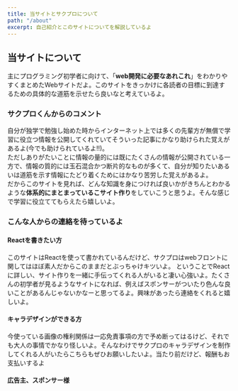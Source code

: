 ```yaml
---
title: 当サイトとサクプロについて
path: "/about"
excerpt: 自己紹介とこのサイトについてを解説しているよ
---
```

## 当サイトについて
主にプログラミング初学者に向けて、「**web開発に必要なあれこれ**」をわかりやすくまとめたWebサイトだよ。このサイトをきっかけに各読者の目標に到達するための具体的な道筋を示せたら良いなと考えているよ。

### サクプロくんからのコメント
自分が独学で勉強し始めた時からインターネット上では多くの先輩方が無償で学習に役立つ情報を公開してくれていてそういった記事にかなり助けられた覚えがあるよ(今でも助けられているよ!!)。  
ただしありがたいことに情報の量的には既にたくさんの情報が公開されている一方で、情報の質的には玉石混合かつ断片的なものが多くて、自分が知りたいあるいは道筋を示す情報にたどり着くためにはかなり苦労した覚えがあるよ。  
だからこのサイトを見れば、どんな知識を身につければ良いかがきちんとわかるような**体系的にまとまっているこサイト作り**をしていこうと思うよ。そんな感じで学習に役立ててもらえたら嬉しいよ。

### こんな人からの連絡を待っているよ
#### Reactを書きたい方
このサイトはReactを使って書かれているんだけど、サクプロはwebフロントに関してはほぼ素人だからこのままだとぶっちゃけキツいよ。
ということでReactに詳しい、サイト作りを一緒に手伝ってくれる人がいると凄い心強いよ。たくさんの初学者が見るようなサイトになれば、例えばスポンサーがついたり色んな良いことがあるんじゃないかなーと思ってるよ。興味があったら連絡をくれると嬉しいよ。

#### キャラデザインができる方
今使っている画像の権利関係は一応免責事項の方で予め断ってはるけど、それでも大人の事情でかなり怪しいよ。そんなわけでサクプロのキャラデザインを制作してくれる人がいたらこちらもぜひお願いしたいよ。当たり前だけど、報酬もお支払いするよ

#### 広告主、スポンサー様
